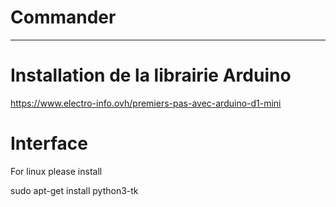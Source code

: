 # Commander
---
# Installation de la librairie Arduino

https://www.electro-info.ovh/premiers-pas-avec-arduino-d1-mini


# Interface
For linux please install 

sudo apt-get install python3-tk 